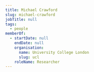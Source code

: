 ```yaml
---
title: Michael Crawford
slug: michael-crawford
jobTitle: null
tags:
  - people
memberOf:
  - startDate: null
    endDate: null
    organisation:
      name: University College London
      slug: ucl
    roleName: Researcher
---
```

